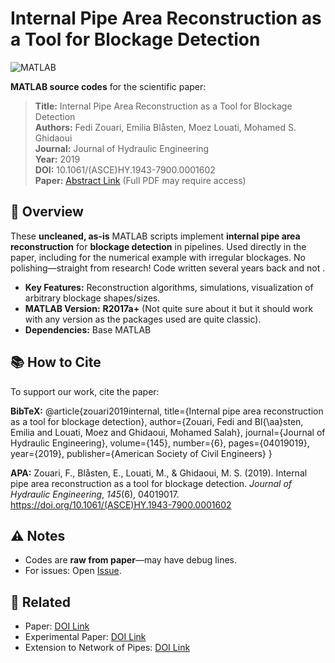 # Internal Pipe Area Reconstruction as a Tool for Blockage Detection

<img src="https://img.shields.io/badge/MATLAB-%23orange?style=flat&logo=mathworks" alt="MATLAB"> [<image-card alt="License: MIT" src="https://img.shields.io/badge/License-MIT-yellow.svg" ></image-card>](https://opensource.org/licenses/MIT)

**MATLAB source codes** for the scientific paper:

> **Title:** Internal Pipe Area Reconstruction as a Tool for Blockage Detection  
> **Authors:** Fedi Zouari, Emilia Blåsten, Moez Louati, Mohamed S. Ghidaoui  
> **Journal:** Journal of Hydraulic Engineering  
> **Year:** 2019  
> **DOI:** 10.1061/(ASCE)HY.1943-7900.0001602  
> **Paper:** [Abstract Link](https://ascelibrary.org/doi/abs/10.1061/%28ASCE%29HY.1943-7900.0001602) (Full PDF may require access)

## 🎯 **Overview**
These **uncleaned, as-is** MATLAB scripts implement **internal pipe area reconstruction** for **blockage detection** in pipelines. Used directly in the paper, including for the numerical example with irregular blockages. No polishing—straight from research! Code written several years back and not . 

- **Key Features:** Reconstruction algorithms, simulations, visualization of arbitrary blockage shapes/sizes.
- **MATLAB Version:** **R2017a+** (Not quite sure about it but it should work with any version as the packages used are quite classic).
- **Dependencies:** Base MATLAB 

## 📚 **How to Cite**
To support our work, cite the paper:

**BibTeX:**
@article{zouari2019internal,
  title={Internal pipe area reconstruction as a tool for blockage detection},
  author={Zouari, Fedi and Bl{\aa}sten, Emilia and Louati, Moez and Ghidaoui, Mohamed Salah},
  journal={Journal of Hydraulic Engineering},
  volume={145},
  number={6},
  pages={04019019},
  year={2019},
  publisher={American Society of Civil Engineers}
}

**APA:** Zouari, F., Blåsten, E., Louati, M., & Ghidaoui, M. S. (2019). Internal pipe area reconstruction as a tool for blockage detection. *Journal of Hydraulic Engineering*, *145*(6), 04019017. https://doi.org/10.1061/(ASCE)HY.1943-7900.0001602

## ⚠️ **Notes**
- Codes are **raw from paper**—may have debug lines.
- For issues: Open [Issue](https://github.com/YOUR_USERNAME/internal-pipe-area-reconstruction/issues).

## 🔗 **Related**
- Paper: [DOI Link](https://doi.org/10.1061/(ASCE)HY.1943-7900.0001602)
- Experimental Paper: [DOI Link](https://doi.org/10.1061/(ASCE)HY.1943-7900.0001674)
- Extension to Network of Pipes: [DOI Link](https://doi.org/10.48550/arXiv.1909.05497)
